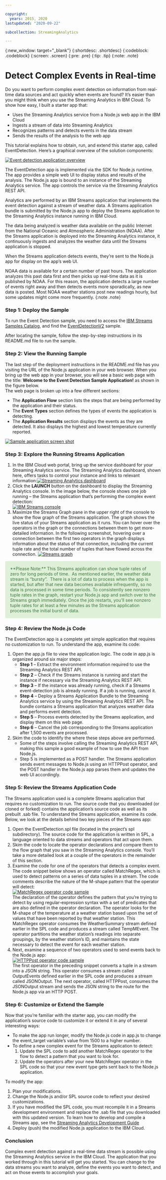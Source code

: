 ```yaml
---

copyright:
  years: 2015, 2020
lastupdated: "2020-09-22"

subcollection: StreamingAnalytics

---
```


<!-- Attribute definitions -->
{:new_window: target="_blank"}
{:shortdesc: .shortdesc}
{:codeblock: .codeblock}
{:screen: .screen}
{:pre: .pre}
{:tip: .tip}
{:note: .note}

# Detect Complex Events in Real-time

Do you want to perform complex event detection on information from real-time data sources and act quickly when events are found? It’s easier than you might think when you use the Streaming Analytics in IBM Cloud. To show how easy, I built a starter app that:

*   Uses the Streaming Analytics service from a Node.js web app in the IBM Cloud
*   Ingests a stream of data into Streaming Analytics
*   Recognizes patterns and detects events in the data stream
*   Sends the results of the analysis to the web app

This tutorial explains how to obtain, run, and extend this starter app, called EventDetection. Here’s a graphical overview of the solution components:

[![Event detection application overview](images/event_detection/AppOverview.png)](images/event_detection/AppOverview.png)

The EventDetection app is implemented via the SDK for Node.js runtime. The app provides a simple web UI to display status and results of the analysis. The Node.js app is bound to an instance of the Streaming Analytics service. The app controls the service via the Streaming Analytics REST API.

Analytics are performed by an IBM Streams application that implements the event detection against a stream of weather data. A Streams application bundle is submitted by the Node.js app to deploy the Streams application to the Streaming Analytics instance running in IBM Cloud.

The data being analyzed is weather data available on the public Internet from the National Oceanic and Atmospheric Administration (NOAA). After the Streams application is deployed into the Streaming Analytics instance, it continuously ingests and analyzes the weather data until the Streams application is stopped.

When the Streams application detects events, they’re sent to the Node.js app for display on the app’s web UI.

NOAA data is available for a certain number of past hours. The application analyzes this past data first and then picks up real-time data as it is published by NOAA. For this reason, the application detects a large number of events right away and then detects events more sporadically, as new data is posted. Most NOAA weather stations post new readings hourly, but some updates might come more frequently.
{:note .note}

### Step 1: Deploy the Sample

To run the Event Detection sample, you need to access the [IBM Streams Samples Catalog](http://ibmstreams.github.io/samples/), and find the [EventDetectionV2](https://github.com/IBMStreams/samples/tree/master/QuickStart/EventDetectionV2) sample.

After locating the sample, follow the step-by-step instructions in its README.md file to run the sample.

### Step 2: View the Running Sample

The last step of the deployment instructions in the README.md file has you visiting the URL of the Node.js application in your web browser. When you bring up the web app in your browser, you will see a basic web page with the title: **Welcome to the Event Detection Sample Application!** as shown in the figure below.  
The web page is broken up into a few different sections:

*   The **Application Flow** section lists the steps that are being performed by the application and their status.
*   The **Event Types** section defines the types of events the application is detecting.
*   The **Application Results** section displays the events as they are detected. It also displays the highest and lowest temperature currently reported.

[![Sample application screen shot](images/event_detection/WebApp.png)](images/event_detection/WebApp.png)

### Step 3: Explore the Running Streams Application

1.  In the IBM Cloud web portal, bring up the service dashboard for your Streaming Analytics service. The Streaming Analytics dashboard, shown here, offers tasks to control your instance and links to relevant information:[![Streaming Analytics dashboard](images/event_detection/DashboardEvent.png)](images/event_detection/DashboardEvent.png)
2.  Click the **LAUNCH** button on the dashboard to display the Streaming Analytics console. In the image below, the console shows one job running – the Streams application that’s performing the complex event detection:  
    [![IBM Streams console](images/event_detection/Console.png)](images/event_detection/Console.png)
3.  Maximize the Streams Graph pane in the upper right of the console to show the flow graph of the Streams application. The graph shows the live status of your Streams application as it runs. You can hover over the operators in the graph or the connections between them to get more-detailed information. In the following screenshot, hovering over a connection between the first two operators in the graph displays information about the status of that connection, including the current tuple rate and the total number of tuples that have flowed across the connection. [![Streams graph](images/event_detection/StreamsGraph.png)](images/event_detection/StreamsGraph.png)

<div style="color: #3c763d; background-color: #dff0d8; border-color: #d6e9c6; padding: 15px; margin-bottom: 20px; border: 1px solid transparent; border-radius: 4px; box-sizing: border-box;">**Please Note:** This Streams application can show tuple rates of zero for long periods of time.  As mentioned earlier, the weather data stream is “bursty”.  There is a lot of data to process when the app is started, but after that new data becomes available infrequently, so no data is processed in some time periods. To consistently see nonzero tuple rates in the graph, restart your Node.js app and switch over to the Streams graph immediately. Once the job restarts, you’ll see nonzero tuple rates for at least a few minutes as the Streams application processes the initial burst of data.</div>

### Step 4: Review the Node.js Code

The EventDetection app is a complete yet simple application that requires no customization to run. To understand the app, examine its code:

1.  Open the app.js file to view the application logic. The code in app.js is organized around six major steps:
    *   **Step 1** – Extract the environment information required to use the Streaming Analytics REST API.
    *   **Step 2** – Check if the Streams instance is running and start the instance if necessary via the Streaming Analytics REST API.
    *   **Step 3** – If the instance was already running, check if a Streams event-detection job is already running. If a job is running, cancel it.
    *   **Step 4** – Deploy a Streams Application Bundle to the Streaming Analytics service by using the Streaming Analytics REST API. The bundle contains a Streams application that analyzes weather data and performs event detection.
    *   **Step 5** – Process events detected by the Streams application, and display them on this web page.
    *   **Step 6** – Cancel the job corresponding to the Streams application after 1,500 events are processed.
2.  Skim the code to identify the where these steps above are performed.
    *   Some of the steps involve calling the Streaming Analytics REST API, making this sample a good example of how to use the API from Node.js.
    *   Step 5 is implemented as a POST handler. The Streams application sends event messages to Node.js using an HTTPPost operator, and the POST handler in the Node.js app parses them and updates the web UI accordingly.

### Step 5: Review the Streams Application Code

The Streams application used is a complete Streams application that requires no customization to run. The source code that you downloaded (or cloned or forked) contains the application’s source code as well as its prebuilt .sab file. To understand the Streams application, examine its code. Below, we look at the details behind two key pieces of the Streams app:

1.  Open the EventDetection.spl file (located in the project’s spl subdirectory). The source code for the application is written in SPL, a language oriented to data streams and operators that act upon them.
2.  Skim the code to locate the operator declarations and compare them to the flow graph that you saw in the Streaming Analytics console. You’ll take a more detailed look at a couple of the operators in the remainder of this section.
3.  Examine the code for one of the operators that detects a complex event. The code snippet below shows an operator called MatchRegex, which is used to detect patterns on a series of data tuples in a stream. The code comments describe the nature of the M-shape pattern that the operator will detect:  
    [![MatchRegex operator code sample](images/event_detection/MatchRegex.png)](images/event_detection/MatchRegex.png)  
    The declaration of the operator defines the pattern that you’re trying to detect by using regular-expression syntax with a set of predicates that are also defined in the operator declaration. The operator looks for the M-shape of the temperature at a weather station based upon the set of values that have been reported by that weather station. This MatchRegex operator consumes the WeatherSummary stream defined earlier in the SPL code and produces a stream called TempMEvent. The operator partitions the weather station’s readings into separate groupings, by the weather station’s ID, and maintains the state necessary to detect the event for each weather station.
4.  Next, examine a sequence of two operators used to send events back to the Node.js app:  
    [![HTTPPost operator code sample](images/event_detection/PostEvent.png)](images/event_detection/PostEvent.png)  
    The first operator in the preceding snippet converts a tuple in a stream into a JSON string. This operator consumes a stream called OutputEvents defined earlier in the SPL code and produces a stream called JSONOutput. The next operator, called HTTPPost, consumes the JSONOutput stream and sends the JSON string to the route for the Node.js app via an HTTP POST.

### Step 6: Customize or Extend the Sample

Now that you’re familiar with the starter app, you can modify the application’s source code to customize it or extend it in any of several interesting ways:

- To make the app run longer, modify the Node.js code in app.js to change the event_target variable’s value from 1500 to a higher number.
- To define a new complex event for the Streams application to detect:
    1.  Update the SPL code to add another MatchRegex operator to the flow to detect a pattern that you want to look for.
    2.  Update the operators after your new MatchRegex operator in the SPL code so that your new event type gets sent back to the Node.js application.

To modify the app:

1.  Plan your modifications.
2.  Change the Node.js and/or SPL source code to reflect your desired customizations.
3.  If you have modified the SPL code, you must recompile it in a Streams development environment and replace the .sab file that you downloaded with this updated version. To learn how to develop and compile a Streams app, see the [Streaming Analytics Development Guide](https://developer.ibm.com/streamsdev/docs/development-guide-choice/)
4.  Deploy (push) the modified Node.js application to the IBM Cloud.

### Conclusion

Complex event detection against a real-time data stream is possible using the Streaming Analytics service in the IBM Cloud. The application that you worked through in this tutorial will get you started. You can change to the data streams you want to analyze, define the events you want to detect, and act on those events to accomplish your goals.


